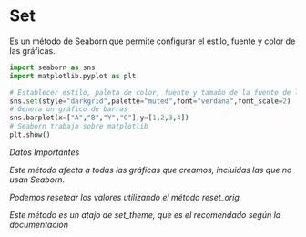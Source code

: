 # Set

Es un método de Seaborn que permite configurar el estilo, fuente y color de las gráficas.

```python
import seaborn as sns
import matplotlib.pyplot as plt

# Establecer estilo, paleta de color, fuente y tamaño de la fuente de las gráficas
sns.set(style="darkgrid",palette="muted",font="verdana",font_scale=2)
# Genera un gráfico de barras
sns.barplot(x=["A","B","Y","C"],y=[1,2,3,4])
# Seaborn trabaja sobre matplotlib
plt.show()
```

*Datos Importantes*

*Este método afecta a todas las gráficas que creamos, incluidas las que no usan Seaborn.*

*Podemos resetear los valores utilizando el método reset_orig.*

*Este método es un atajo de set_theme, que es el recomendado según la documentación*
